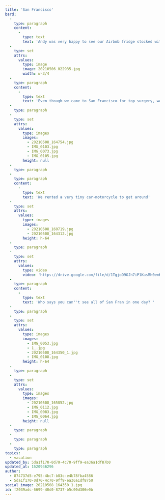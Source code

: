 ```yaml
---
title: 'San Francisco'
bard:
  -
    type: paragraph
    content:
      -
        type: text
        text: 'Andy was very happy to see our Airbnb fridge stocked with diet coke when we arrived'
  -
    type: set
    attrs:
      values:
        type: image
        image: 20210506_022935.jpg
        width: w-3/4
  -
    type: paragraph
    content:
      -
        type: text
        text: 'Even though we came to San Francisco for top surgery, we got a couple days to see the sights! '
  -
    type: paragraph
  -
    type: set
    attrs:
      values:
        type: images
        images:
          - 20210508_164754.jpg
          - IMG_0103.jpg
          - IMG_0073.jpg
          - IMG_0105.jpg
        height: null
  -
    type: paragraph
  -
    type: paragraph
    content:
      -
        type: text
        text: 'We rented a very tiny car-motorcycle to get around'
  -
    type: set
    attrs:
      values:
        type: images
        images:
          - 20210508_160719.jpg
          - 20210508_164312.jpg
        height: h-64
  -
    type: paragraph
  -
    type: set
    attrs:
      values:
        type: video
        video: 'https://drive.google.com/file/d/1TgjoD9OJh7iP1KasMh0emK2RaybFpgYs/preview'
  -
    type: paragraph
    content:
      -
        type: text
        text: 'Who says you can''t see all of San Fran in one day? '
  -
    type: paragraph
  -
    type: set
    attrs:
      values:
        type: images
        images:
          - IMG_0053.jpg
          - 1_.jpg
          - 20210508_164350_1.jpg
          - IMG_0108.jpg
        height: h-64
  -
    type: paragraph
  -
    type: set
    attrs:
      values:
        type: images
        images:
          - 20210508_165852.jpg
          - IMG_0112.jpg
          - IMG_0083.jpg
          - IMG_0064.jpg
        height: null
  -
    type: paragraph
  -
    type: paragraph
  -
    type: paragraph
topics:
  - vacation
updated_by: 5da1f170-0d70-4c70-9ff9-ea36a1df87b0
updated_at: 1620946296
author:
  - 874737d5-e795-4bc7-b83c-e4b78fba4586
  - 5da1f170-0d70-4c70-9ff9-ea36a1df87b0
social_image: 20210508_164350_1.jpg
id: f2039adc-6699-40d0-8737-b5c00d306e0b
---
```

